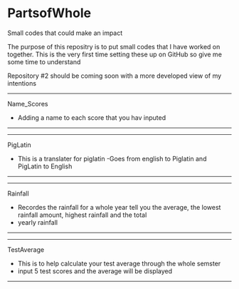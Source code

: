 # PartsofWhole
Small codes that could make an impact

The purpose of this repositry is to put small codes that I have worked on together. 
This is the very first time setting these up on GitHub so give me some time to understand 

Repository #2 should be coming soon with a more developed view of my intentions

********
Name_Scores

- Adding a name to each score that you hav inputed 
********

********
PigLatin

- This is a translater for piglatin
-Goes from english to Piglatin and PigLatin to English
********

********
Rainfall

- Recordes the rainfall for a whole year tell you the average, the lowest rainfall amount, highest rainfall and the total 
- yearly rainfall
********

********
TestAverage

- This is to help calculate your test average through the whole semster
- input 5 test scores and the average will be displayed 
********
